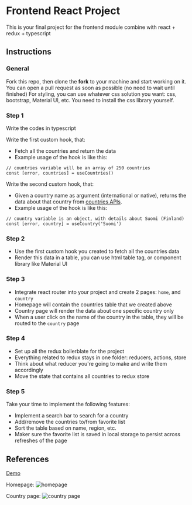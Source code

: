 # Frontend React Project

This is your final project for the frontend module combine with react + redux + typescript

## Instructions

### General

Fork this repo, then clone the **fork** to your machine and start working on it. You can open a pull request as soon as possible (no need to wait until finished)
For styling, you can use whatever css solution you want: css, bootstrap, Material UI, etc.
You need to install the css library yourself.

### Step 1
Write the codes in typescript

Write the first custom hook, that:

- Fetch all the countries and return the data
- Example usage of the hook is like this:

```
// countries variable will be an array of 250 countries
const [error, countries] = useCountries()
```

Write the second custom hook, that:

- Given a country name as argument (international or native), returns the data about that country from [countries APIs](https://restcountries.com/).
- Example usage of the hook is like this:

```
// country variable is an object, with details about Suomi (Finland)
const [error, country] = useCountry('Suomi')
```

### Step 2

- Use the first custom hook you created to fetch all the countries data
- Render this data in a table, you can use html table tag, or component library like Material UI


### Step 3

- Integrate react router into your project and create 2 pages: `home`, and `country`
- Homepage will contain the countries table that we created above
- Country page will render the data about one specific country only
- When a user click on the name of the country in the table, they will be routed to the `country` page

### Step 4

- Set up all the redux boilerblate for the project
- Everything related to redux stays in one folder: reducers, actions, store
- Think about what reducer you're going to make and write them accordingly
- Move the state that contains all countries to redux store


### Step 5

Take your time to implement the following features:

- Implement a search bar to search for a country
- Add/remove the countries to/from favorite list
- Sort the table based on name, region, etc.
- Maker sure the  favorite list is saved in local storage to persist across refreshes of the page 

## References

[Demo](https://flagify.netlify.app/)

Homepage:
![homepage](media/home.png)

Country page:
![country page](media/country.png)
